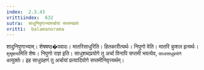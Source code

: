 ```yaml
---
index:  2.3.43
vrittiindex:  632
sutra:  साधुनिपुणाभ्यामर्चायां सप्तम्यप्रतेः
vritti:  balamanorama 
---
```


शादुनिपुणाभ्याम्। शेषषष्ठ�पवादः। मातरिसाधुरिति। हितकारीत्यर्थः। निपुणो वेति। मातरि कुशल इत्यर्थः। `शुश्रूषाया`मिति शेषः। निपुणो राज्ञ इति। साधुशब्दप्रयोगे तु अर्चा विनापि सप्तमी भवत्येव, `साध्वसाधुप्रयोगे चे`त्युक्तेः। इह साधुग्रहणं तु अर्चायां प्रत्यादियोगे सप्तमीनिवृत्त्यर्थम्।

